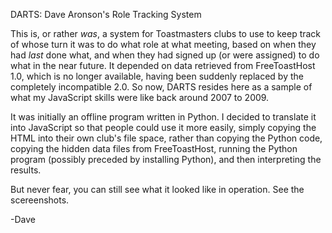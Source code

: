 DARTS: Dave Aronson's Role Tracking System

This is, or rather *was*, a system for Toastmasters clubs to use to
keep track of whose turn it was to do what role at what meeting, based
on when they had *last* done what, and when they had signed up (or
were assigned) to do what in the near future.  It depended on data
retrieved from FreeToastHost 1.0, which is no longer available, having
been suddenly replaced by the completely incompatible 2.0.  So now,
DARTS resides here as a sample of what my JavaScript skills were like
back around 2007 to 2009.

It was initially an offline program written in Python.  I decided to
translate it into JavaScript so that people could use it more easily,
simply copying the HTML into their own club's file space, rather than
copying the Python code, copying the hidden data files from
FreeToastHost, running the Python program (possibly preceded by
installing Python), and then interpreting the results.

But never fear, you can still see what it looked like in operation.
See the scereenshots.

-Dave
